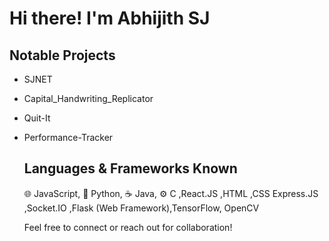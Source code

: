 # Hi there! I'm Abhijith SJ 

## Notable Projects 
- SJNET
- Capital_Handwriting_Replicator
- Quit-It
- Performance-Tracker

  ## Languages & Frameworks Known
  🌐 JavaScript, 🐍 Python, ☕ Java, ⚙️ C ,React.JS ,HTML ,CSS Express.JS ,Socket.IO ,Flask (Web Framework),TensorFlow, OpenCV

  Feel free to connect or reach out for collaboration! 
</div>




<!---
AGENTSJ/AGENTSJ is a ✨ special ✨ repository because its `README.md` (this file) appears on your GitHub profile.
You can click the Preview link to take a look at your changes.
--->
